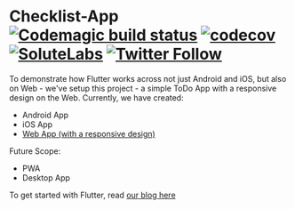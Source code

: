 # Checklist-App [![Codemagic build status](https://api.codemagic.io/apps/5da0203a9f20ef000de2e6fd/5da0203a9f20ef000de2e6fc/status_badge.svg)](https://codemagic.io/apps/5da0203a9f20ef000de2e6fd/5da0203a9f20ef000de2e6fc/latest_build) [![codecov](https://codecov.io/gh/solutelabs/checklist-app/branch/feature%2Fbloc_implementation/graph/badge.svg)](https://codecov.io/gh/solutelabs/checklist-app) [![SoluteLabs](https://img.shields.io/badge/madeby-solutelabs-blue)](https://www.solutelabs.com/) [![Twitter Follow](https://img.shields.io/twitter/follow/solutelabs?label=Follow%20SoluteLabs&style=social)](https://twitter.com/solutelabs)

To demonstrate how Flutter works across not just Android and iOS, but also on Web - we've setup this project - a simple ToDo App with a responsive design on the Web.
Currently, we have created:
- Android App
- iOS App
- [Web App (with a responsive design)](http://checklist-app.codemagic.app/)

Future Scope:
- PWA
- Desktop App

To get started with Flutter, read [our blog here](https://blog.solutelabs.com/flutter-for-your-next-product-idea-everything-you-need-to-know-f5179a925524)